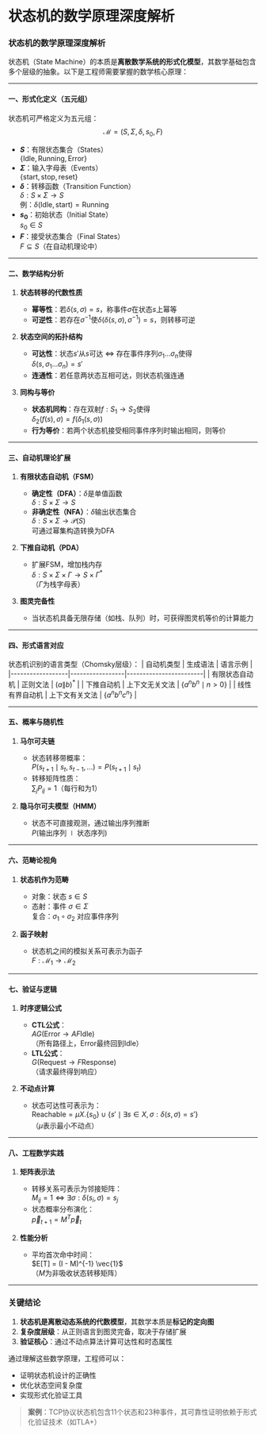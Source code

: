 # 状态机的数学原理深度解析

### **状态机的数学原理深度解析**

状态机（State Machine）的本质是**离散数学系统的形式化模型**，其数学基础包含多个层级的抽象。以下是工程师需要掌握的数学核心原理：

---

#### **一、形式化定义（五元组）**
状态机可严格定义为五元组：
$$
\mathcal{M} = (S, \Sigma, \delta, s_0, F)
$$
- **$S$**：有限状态集合（States）  
  $\{\text{Idle}, \text{Running}, \text{Error}\}$
- **$\Sigma$**：输入字母表（Events）  
  $\{\text{start}, \text{stop}, \text{reset}\}$
- **$\delta$**：转移函数（Transition Function）  
  $\delta: S \times \Sigma \rightarrow S$  
  例：$\delta(\text{Idle}, \text{start}) = \text{Running}$
- **$s_0$**：初始状态（Initial State）  
  $s_0 \in S$
- **$F$**：接受状态集合（Final States）  
  $F \subseteq S$（在自动机理论中）

---

#### **二、数学结构分析**
1. **状态转移的代数性质**
   - **幂等性**：若$\delta(s, \sigma) = s$，称事件$\sigma$在状态$s$上幂等
   - **可逆性**：若存在$\sigma^{-1}$使$\delta(\delta(s, \sigma), \sigma^{-1}) = s$，则转移可逆

2. **状态空间的拓扑结构**
   - **可达性**：状态$s'$从$s$可达 $\Leftrightarrow$ 存在事件序列$\sigma_1...\sigma_n$使得  
     $\delta(s, \sigma_1...\sigma_n) = s'$
   - **连通性**：若任意两状态互相可达，则状态机强连通

3. **同构与等价**
   - **状态机同构**：存在双射$f:S_1\rightarrow S_2$使得  
     $\delta_2(f(s), \sigma) = f(\delta_1(s, \sigma))$
   - **行为等价**：若两个状态机接受相同事件序列时输出相同，则等价

---

#### **三、自动机理论扩展**
1. **有限状态自动机（FSM）**
   - **确定性（DFA）**：$\delta$是单值函数  
     $\delta: S \times \Sigma \rightarrow S$
   - **非确定性（NFA）**：$\delta$输出状态集合  
     $\delta: S \times \Sigma \rightarrow \mathcal{P}(S)$  
     可通过幂集构造转换为DFA

2. **下推自动机（PDA）**
   - 扩展FSM，增加栈内存  
     $\delta: S \times \Sigma \times \Gamma \rightarrow S \times \Gamma^*$  
     （$\Gamma$为栈字母表）

3. **图灵完备性**
   - 当状态机具备无限存储（如栈、队列）时，可获得图灵机等价的计算能力

---

#### **四、形式语言对应**
状态机识别的语言类型（Chomsky层级）：
| 自动机类型       | 生成语法        | 语言示例               |
|------------------|-----------------|------------------------|
| 有限状态自动机   | 正则文法        | $(a\|b)^*$            |
| 下推自动机       | 上下文无关文法  | $\{a^n b^n \mid n>0\}$ |
| 线性有界自动机   | 上下文有关文法  | $\{a^n b^n c^n\}$      |

---

#### **五、概率与随机性**
1. **马尔可夫链**
   - 状态转移带概率：  
     $P(s_{t+1} \mid s_t, s_{t-1},...) = P(s_{t+1} \mid s_t)$
   - 转移矩阵性质：  
     $\sum_{j} P_{ij} = 1$（每行和为1）

2. **隐马尔可夫模型（HMM）**
   - 状态不可直接观测，通过输出序列推断  
     $P(\text{输出序列} \mid \text{状态序列})$

---

#### **六、范畴论视角**
1. **状态机作为范畴**
   - 对象：状态 $s \in S$
   - 态射：事件 $\sigma \in \Sigma$  
     复合：$\sigma_1 \circ \sigma_2$ 对应事件序列

2. **函子映射**
   - 状态机之间的模拟关系可表示为函子  
     $F: \mathcal{M}_1 \rightarrow \mathcal{M}_2$

---

#### **七、验证与逻辑**
1. **时序逻辑公式**
   - **CTL公式**：  
     $AG(\text{Error} \rightarrow AF \text{Idle})$  
     （所有路径上，Error最终回到Idle）
   - **LTL公式**：  
     $G(\text{Request} \rightarrow F \text{Response})$  
     （请求最终得到响应）

2. **不动点计算**
   - 状态可达性可表示为：  
     $\text{Reachable} = \mu X. \{s_0\} \cup \{s' \mid \exists s \in X, \sigma: \delta(s,\sigma)=s'\}$  
     （$\mu$表示最小不动点）

---

#### **八、工程数学实践**
1. **矩阵表示法**
   - 转移关系可表示为邻接矩阵：  
     $M_{ij} = 1 \Leftrightarrow \exists \sigma: \delta(s_i, \sigma)=s_j$
   - 状态概率分布演化：  
     $\vec{p}_{t+1} = M^T \vec{p}_t$

2. **性能分析**
   - 平均首次命中时间：  
     $E[T] = (I - M)^{-1} \vec{1}$  
     （$M$为非吸收状态转移矩阵）

---

### **关键结论**
1. **状态机是离散动态系统的代数模型**，其数学本质是**标记的定向图**
2. **复杂度层级**：从正则语言到图灵完备，取决于存储扩展
3. **验证核心**：通过不动点算法计算可达性和时态属性

通过理解这些数学原理，工程师可以：
- 证明状态机设计的正确性
- 优化状态空间复杂度
- 实现形式化验证工具

> **案例**：TCP协议状态机包含11个状态和23种事件，其可靠性证明依赖于形式化验证技术（如TLA+）